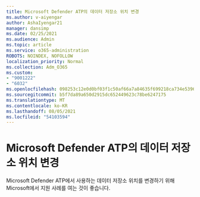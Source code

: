 ```yaml
---
title: Microsoft Defender ATP의 데이터 저장소 위치 변경
ms.author: v-aiyengar
author: AshaIyengar21
manager: dansimp
ms.date: 02/25/2021
ms.audience: Admin
ms.topic: article
ms.service: o365-administration
ROBOTS: NOINDEX, NOFOLLOW
localization_priority: Normal
ms.collection: Adm_O365
ms.custom:
- "9001222"
- "6032"
ms.openlocfilehash: 098253c12e0d0bf03f1c50af66a7a84635f699218ca734e53965bcfd55edb930
ms.sourcegitcommit: b5f7da89a650d2915dc652449623c78be6247175
ms.translationtype: MT
ms.contentlocale: ko-KR
ms.lasthandoff: 08/05/2021
ms.locfileid: "54103594"
---
```

# <a name="change-data-storage-location-for-microsoft-defender-atp"></a>Microsoft Defender ATP의 데이터 저장소 위치 변경

Microsoft Defender ATP에서 사용하는 데이터 저장소 위치를 변경하기 위해 Microsoft에서 지원 사례를 여는 것이 좋습니다.
